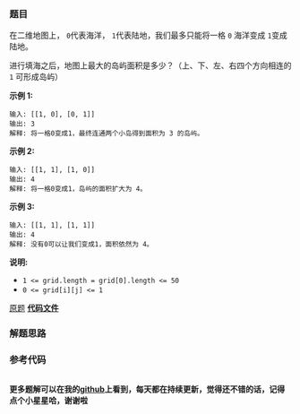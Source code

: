 ### 题目
在二维地图上， `0`代表海洋， `1`代表陆地，我们最多只能将一格 `0` 海洋变成 `1`变成陆地。

进行填海之后，地图上最大的岛屿面积是多少？（上、下、左、右四个方向相连的 `1` 可形成岛屿）

**示例 1:**

    
    
    输入: [[1, 0], [0, 1]]
    输出: 3
    解释: 将一格0变成1，最终连通两个小岛得到面积为 3 的岛屿。
    

**示例 2:**

    
    
    输入: [[1, 1], [1, 0]]
    输出: 4
    解释: 将一格0变成1，岛屿的面积扩大为 4。

**示例 3:**

    
    
    输入: [[1, 1], [1, 1]]
    输出: 4
    解释: 没有0可以让我们变成1，面积依然为 4。

**说明:**

  * `1 <= grid.length = grid[0].length <= 50`
  * `0 <= grid[i][j] <= 1`

[原题](https://leetcode-cn.com/problems/making-a-large-island/)    **[代码文件]()**


### 解题思路




### 参考代码

```go


```




**更多题解可以在我的[github](https://github.com/LZH139/leetcode_Go)上看到，每天都在持续更新，觉得还不错的话，记得点个小星星哈，谢谢啦**
